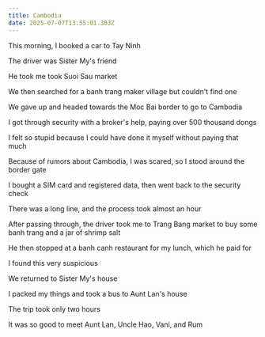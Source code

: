 ```yaml
---
title: Cambodia
date: 2025-07-07T13:55:01.303Z
---
```


This morning, I booked a car to Tay Ninh

The driver was Sister My's friend

He took me took Suoi Sau market

We then searched for a banh trang maker village but couldn't find one

We gave up and headed towards the Moc Bai border to go to Cambodia

I got through security with a broker's help, paying over 500 thousand dongs

I felt so stupid because I could have done it myself without paying that much

Because of rumors about Cambodia, I was scared, so I stood around the border gate

I bought a SIM card and registered data, then went back to the security check

There was a long line, and the process took almost an hour

After passing through, the driver took me to Trang Bang market to buy some banh trang and a jar of shrimp salt

He then stopped at a banh canh restaurant for my lunch, which he paid for

I found this very suspicious

We returned to Sister My's house

I packed my things and took a bus to Aunt Lan's house

The trip took only two hours

It was so good to meet Aunt Lan, Uncle Hao, Vani, and Rum
